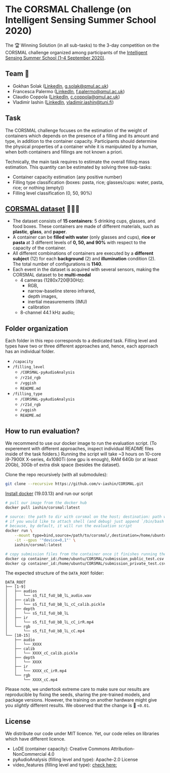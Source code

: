 # The CORSMAL Challenge (on Intelligent Sensing Summer School 2020)

The 🏆 Winning Solution (in all sub-tasks) to the 3-day competition on the CORSMAL challenge organized among participants of the [Intelligent Sensing Summer School (1–4 September 2020)](http://cis.eecs.qmul.ac.uk/school2020.html).

## Team 👋
- Gokhan Solak ([LinkedIn](https://www.linkedin.com/in/gkhnsolak/), g.solak@qmul.ac.uk)
- Francesca Palermo ([LinkedIn](https://www.linkedin.com/in/francesca-palermo-a9107a40/), f.palermo@qmul.ac.uk)
- Claudio Coppola ([LinkedIn](https://www.linkedin.com/in/clcoppola/), c.coppola@qmul.ac.uk)
- Vladimir Iashin ([LinkedIn](https://www.linkedin.com/in/vladimir-iashin/), vladimir.iashin@tuni.fi)

## Task
The CORSMAL challenge  focuses on the estimation  of the weight of containers which depends  on the presence  of a filling and  its  amount  and type,  in addition  to the  container  capacity.  Participants  should determine  the  physical  properties  of  a  container  while  it  is  manipulated  by  a  human, when both containers  and fillings  are not known a priori.

Technically, the main task requires to estimate the  overall  filling  mass  estimation. This quantity can be estimated by solving three sub-tasks:
- Container capacity estimation (any positive number)
- Filling type classification (boxes: pasta, rice; glasses/cups: water, pasta, rice; or nothing (empty))
- Filling level classification (0, 50, 90%)

## [CORSMAL dataset](http://corsmal.eecs.qmul.ac.uk/containers_manip.html) 🥤📘🥛
- The dataset consists of **15 containers**: 5 drinking cups, glasses, and food boxes. These containers are made of different materials, such as **plastic**, **glass**, and **paper**.
- A container can be **filled with water** (only glasses and cups), **rice or pasta** at 3 different levels of **0, 50, and 90%** with respect to the capacity of the container.
- All different combinations of containers are executed by a **different subject** (12) for each **background** (2) and **illumination** condition (2). The total number of configurations is **1140**.
- Each event in the dataset is acquired with several sensors, making the CORSMAL dataset to be **multi-modal**
    - 4 cameras (1280x720@30Hz):
        - RGB,
        - narrow-baseline stereo infrared,
        - depth images,
        - inertial measurements (IMU)
        - calibration
    - 8-channel 44.1 kHz audio;

## Folder organization

Each folder in this repo corresponds to a dedicated task. Filling level and types have two or three different approaches and, hence, each approach has an individual folder.
- `/capacity`
- `/filling_level`
    - `/CORSMAL-pyAudioAnalysis`
    - `/r21d_rgb`
    - `/vggish`
    - `README.md`
- `/filling_type`
    - `/CORSMAL-pyAudioAnalysis`
    - `/r21d_rgb`
    - `/vggish`
    - `README.md`

## How to run evaluation?

We recommend to use our docker image to run the evaluation script. (To experement with different approaches, inspect individual README files inside of the task folders.)
Running the script will take ~3 hours on 10-core i9-7900X X-series, 4x1080Ti (one gpu is enough), RAM 64Gb (or at least 20Gb), 30Gb of extra disk space (besides the dataset).

Clone the repo recursively (with all submodules):
```bash
git clone --recursive https://github.com/v-iashin/CORSMAL.git
```

[Install docker](https://docs.docker.com/engine/install/) (19.03.13) and run our script
```bash
# pull our image from the docker hub
docker pull iashin/corsmal:latest

# source: the path to dir with corsmal on the host; destination: path where the sorce folder will be mounted
# if you would like to attach shell (and debug) just append `/bin/bash` to the command above
# because, by default, it will run the evaluation script
docker run \
    --mount type=bind,source=/path/to/corsmal/,destination=/home/ubuntu/CORSMAL/dataset/ \
    -it --gpus '"device=0,1"' \
    iashin/corsmal:latest

# copy submission files from the container once it finishes running the script
docker cp container_id:/home/ubuntu/CORSMAL/submission_public_test.csv .
docker cp container_id:/home/ubuntu/CORSMAL/submission_private_test.csv .
```

The expected structure of the `DATA_ROOT` folder:
```
DATA_ROOT
├── [1-9]
│   ├── audios
│   │   └── sS_fiI_fuU_bB_lL_audio.wav
│   ├── calib
│   │   └── sS_fiI_fuU_bB_lL_cC_calib.pickle
│   ├── depth
│   │   └── sS_fiI_fuU_bB_lL
│   ├── ir
│   │   └── sS_fiI_fuU_bB_lL_cC_irR.mp4
│   └── rgb
│       └── sS_fiI_fuU_bB_lL_cC.mp4
└── [10-15]
    ├── audio
    │   └── XXXX
    ├── calib
    │   └── XXXX_cC_calib.pickle
    ├── depth
    │   └── XXXX
    ├── ir
    │   └── XXXX_cC_irR.mp4
    └── rgb
        └── XXXX_cC.mp4
```

Please note, we undertook extreme care to make sure our results are reproducible by fixing the seeds, sharing the pre-trained models, and package versions. However, the training on another hardware might give you _slightly_ different results. We observed that the change is 🤏  `<0.01`.


## License
We distribute our code under MIT licence. Yet, our code relies on libraries which have different licence.
- LoDE (container capacity): Creative Commons Attribution-NonCommercial 4.0
- pyAudioAnalysis (filling level and type): Apache-2.0 License
- video_features (filling level and type): [check here: ](https://github.com/v-iashin/video_features/tree/e0eba1b738e3ec7db81c3584581e53eb9df06665)
